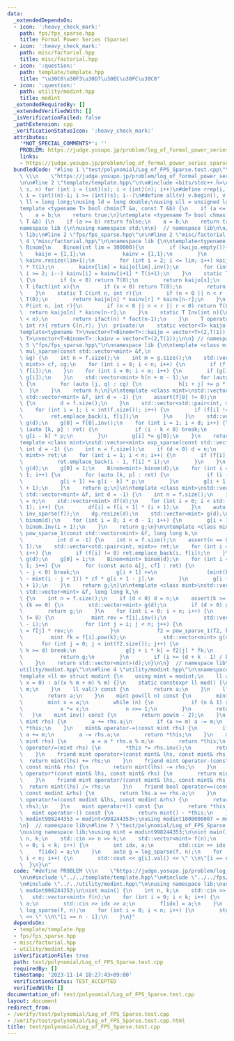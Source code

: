 ```yaml
---
data:
  _extendedDependsOn:
  - icon: ':heavy_check_mark:'
    path: fps/fps_sparse.hpp
    title: Formal Power Series (Sparse)
  - icon: ':heavy_check_mark:'
    path: misc/factorial.hpp
    title: misc/factorial.hpp
  - icon: ':question:'
    path: template/template.hpp
    title: "\u30C6\u30F3\u30D7\u30EC\u30FC\u30C8"
  - icon: ':question:'
    path: utility/modint.hpp
    title: modint
  _extendedRequiredBy: []
  _extendedVerifiedWith: []
  _isVerificationFailed: false
  _pathExtension: cpp
  _verificationStatusIcon: ':heavy_check_mark:'
  attributes:
    '*NOT_SPECIAL_COMMENTS*': ''
    PROBLEM: https://judge.yosupo.jp/problem/log_of_formal_power_series_sparse
    links:
    - https://judge.yosupo.jp/problem/log_of_formal_power_series_sparse
  bundledCode: "#line 1 \"test/polynomial/Log_of_FPS_Sparse.test.cpp\"\n#define PROBLEM\
    \ \\\n    \"https://judge.yosupo.jp/problem/log_of_formal_power_series_sparse\"\
    \n\n#line 2 \"template/template.hpp\"\n\n#include <bits/stdc++.h>\n\n#define rep(i,\
    \ s, n) for (int i = (int)(s); i < (int)(n); i++)\n#define rrep(i, s, n) for (int\
    \ i = (int)(n)-1; i >= (int)(s); i--)\n#define all(v) v.begin(), v.end()\n\nusing\
    \ ll = long long;\nusing ld = long double;\nusing ull = unsigned long long;\n\n\
    template <typename T> bool chmin(T &a, const T &b) {\n    if (a <= b) return false;\n\
    \    a = b;\n    return true;\n}\ntemplate <typename T> bool chmax(T &a, const\
    \ T &b) {\n    if (a >= b) return false;\n    a = b;\n    return true;\n}\n\n\
    namespace lib {\n\nusing namespace std;\n\n}  // namespace lib\n\n// using namespace\
    \ lib;\n#line 2 \"fps/fps_sparse.hpp\"\n\n#line 2 \"misc/factorial.hpp\"\n\n#line\
    \ 4 \"misc/factorial.hpp\"\n\nnamespace lib {\n\ntemplate<typename T>\nstruct\
    \ Binom{\n    Binom(int lim = 300000){\n        if (kaijo.empty()){\n        \
    \    kaijo = {1,1};\n            kainv = {1,1};\n        }\n        kaijo.resize(lim+1),\
    \ kainv.resize(lim+1);\n        for (int i = 2; i <= lim; i++) kaijo[i] = kaijo[i-1]\
    \ * T(i);\n        kainv[lim] = kaijo[lim].inv();\n        for (int i = lim-1;\
    \ i >= 2; i--) kainv[i] = kainv[i+1] * T(i+1);\n    }\n    static T fact(int x)\
    \ {\n        if (x < 0) return T(0);\n        return kaijo[x];\n    }\n    static\
    \ T ifact(int x){\n        if (x < 0) return T(0);\n        return kainv[x];\n\
    \    }\n    static T C(int n, int r){\n        if (n < 0 || n < r || r < 0) return\
    \ T(0);\n        return kaijo[n] * kainv[r] * kainv[n-r];\n    }\n    static T\
    \ P(int n, int r){\n        if (n < 0 || n < r || r < 0) return T(0);\n      \
    \  return kaijo[n] * kainv[n-r];\n    }\n    static T Inv(int n){\n        assert(0\
    \ < n);\n        return ifact(n) * fact(n-1);\n    }\n    T operator()(int n,\
    \ int r){ return C(n,r); }\n  private:\n    static vector<T> kaijo, kainv;\n};\n\
    template<typename T>\nvector<T>Binom<T>::kaijo = vector<T>(2,T(1));\ntemplate<typename\
    \ T>\nvector<T>Binom<T>::kainv = vector<T>(2,T(1));\n\n} // namespace lib\n#line\
    \ 5 \"fps/fps_sparse.hpp\"\n\nnamespace lib {\n\ntemplate <class mint>\nstd::vector<mint>\
    \ mul_sparse(const std::vector<mint> &f,\n                             const std::vector<mint>\
    \ &g) {\n    int n = f.size();\n    int m = g.size();\n    std::vector<std::pair<int,\
    \ mint>> cf, cg;\n    for (int i = 0; i < n; i++) {\n        if (f[i] != 0) cf.emplace_back(i,\
    \ f[i]);\n    }\n    for (int i = 0; i < m; i++) {\n        if (g[i] != 0) cg.emplace_back(i,\
    \ g[i]);\n    }\n    std::vector<mint> h(n + m - 1);\n    for (auto [i, p] : cf)\
    \ {\n        for (auto [j, q] : cg) {\n            h[i + j] += p * q;\n      \
    \  }\n    }\n    return h;\n}\n\ntemplate <class mint>\nstd::vector<mint> inv_sparse(const\
    \ std::vector<mint> &f, int d = -1) {\n    assert(f[0] != 0);\n    if (d < 0)\
    \ {\n        d = f.size();\n    }\n    std::vector<std::pair<int, mint>> ret;\n\
    \    for (int i = 1; i < int(f.size()); i++) {\n        if (f[i] != 0) {\n   \
    \         ret.emplace_back(i, f[i]);\n        }\n    }\n    std::vector<mint>\
    \ g(d);\n    g[0] = f[0].inv();\n    for (int i = 1; i < d; i++) {\n        for\
    \ (auto [k, p] : ret) {\n            if (i - k < 0) break;\n            g[i] -=\
    \ g[i - k] * p;\n        }\n        g[i] *= g[0];\n    }\n    return g;\n}\n\n\
    template <class mint>\nstd::vector<mint> exp_sparse(const std::vector<mint> &f,\
    \ int d = -1) {\n    int n = f.size();\n    if (d < 0) d = n;\n    std::vector<std::pair<int,\
    \ mint>> ret;\n    for (int i = 1; i < n; i++) {\n        if (f[i] != 0) {\n \
    \           ret.emplace_back(i - 1, f[i] * i);\n        }\n    }\n    std::vector<mint>\
    \ g(d);\n    g[0] = 1;\n    Binom<mint> binom(d);\n    for (int i = 0; i < d -\
    \ 1; i++) {\n        for (auto [k, p] : ret) {\n            if (i - k < 0) break;\n\
    \            g[i + 1] += g[i - k] * p;\n        }\n        g[i + 1] *= binom.Inv(i\
    \ + 1);\n    }\n    return g;\n}\n\ntemplate <class mint>\nstd::vector<mint> log_sparse(const\
    \ std::vector<mint> &f, int d = -1) {\n    int n = f.size();\n    if (d < 0) d\
    \ = n;\n    std::vector<mint> df(d);\n    for (int i = 0; i < std::min(d, n -\
    \ 1); i++) {\n        df[i] = f[i + 1] * (i + 1);\n    }\n    auto dg = mul_sparse(df,\
    \ inv_sparse(f));\n    dg.resize(d);\n    std::vector<mint> g(d);\n    Binom<mint>\
    \ binom(d);\n    for (int i = 0; i < d - 1; i++) {\n        g[i + 1] = dg[i] *\
    \ binom.Inv(i + 1);\n    }\n    return g;\n}\n\ntemplate <class mint>\nstd::vector<mint>\
    \ pow_sparse_1(const std::vector<mint> &f, long long k,\n                    \
    \           int d = -1) {\n    int n = f.size();\n    assert(n == 0 || f[0] ==\
    \ 1);\n    std::vector<std::pair<int, mint>> ret;\n    for (int i = 1; i < n;\
    \ i++) {\n        if (f[i] != 0) ret.emplace_back(i, f[i]);\n    }\n    std::vector<mint>\
    \ g(d);\n    g[0] = 1;\n    Binom<mint> binom(d);\n    for (int i = 0; i < d -\
    \ 1; i++) {\n        for (const auto &[j, cf] : ret) {\n            if (i + 1\
    \ - j < 0) break;\n            g[i + 1] +=\n                (mint(k) * mint(j)\
    \ - mint(i - j + 1)) * cf * g[i + 1 - j];\n        }\n        g[i + 1] *= binom.Inv(i\
    \ + 1);\n    }\n    return g;\n}\n\ntemplate <class mint>\nstd::vector<mint> pow_sparse(const\
    \ std::vector<mint> &f, long long k,\n                             int d = -1)\
    \ {\n    int n = f.size();\n    if (d < 0) d = n;\n    assert(k >= 0);\n    if\
    \ (k == 0) {\n        std::vector<mint> g(d);\n        if (d > 0) g[0] = 1;\n\
    \        return g;\n    }\n    for (int i = 0; i < n; i++) {\n        if (f[i]\
    \ != 0) {\n            mint rev = f[i].inv();\n            std::vector<mint> f2(n\
    \ - i);\n            for (int j = i; j < n; j++) {\n                f2[j - i]\
    \ = f[j] * rev;\n            }\n            f2 = pow_sparse_1(f2, k, d);\n   \
    \         mint fk = f[i].pow(k);\n            std::vector<mint> g(d);\n      \
    \      for (int j = 0; j < int(f2.size()); j++) {\n                if (j + i *\
    \ k >= d) break;\n                g[j + i * k] = f2[j] * fk;\n            }\n\
    \            return g;\n        }\n        if (i >= (d + k - 1) / k) break;\n\
    \    }\n    return std::vector<mint>(d);\n}\n\n}  // namespace lib\n#line 2 \"\
    utility/modint.hpp\"\n\n#line 4 \"utility/modint.hpp\"\n\nnamespace lib {\n\n\
    template <ll m> struct modint {\n    using mint = modint;\n    ll a;\n\n    modint(ll\
    \ x = 0) : a((x % m + m) % m) {}\n    static constexpr ll mod() {\n        return\
    \ m;\n    }\n    ll val() const {\n        return a;\n    }\n    ll& val() {\n\
    \        return a;\n    }\n    mint pow(ll n) const {\n        mint res = 1;\n\
    \        mint x = a;\n        while (n) {\n            if (n & 1) res *= x;\n\
    \            x *= x;\n            n >>= 1;\n        }\n        return res;\n \
    \   }\n    mint inv() const {\n        return pow(m - 2);\n    }\n    mint& operator+=(const\
    \ mint rhs) {\n        a += rhs.a;\n        if (a >= m) a -= m;\n        return\
    \ *this;\n    }\n    mint& operator-=(const mint rhs) {\n        if (a < rhs.a)\
    \ a += m;\n        a -= rhs.a;\n        return *this;\n    }\n    mint& operator*=(const\
    \ mint rhs) {\n        a = a * rhs.a % m;\n        return *this;\n    }\n    mint&\
    \ operator/=(mint rhs) {\n        *this *= rhs.inv();\n        return *this;\n\
    \    }\n    friend mint operator+(const mint& lhs, const mint& rhs) {\n      \
    \  return mint(lhs) += rhs;\n    }\n    friend mint operator-(const mint& lhs,\
    \ const mint& rhs) {\n        return mint(lhs) -= rhs;\n    }\n    friend mint\
    \ operator*(const mint& lhs, const mint& rhs) {\n        return mint(lhs) *= rhs;\n\
    \    }\n    friend mint operator/(const mint& lhs, const mint& rhs) {\n      \
    \  return mint(lhs) /= rhs;\n    }\n    friend bool operator==(const modint &lhs,\
    \ const modint &rhs) {\n        return lhs.a == rhs.a;\n    }\n    friend bool\
    \ operator!=(const modint &lhs, const modint &rhs) {\n        return !(lhs ==\
    \ rhs);\n    }\n    mint operator+() const {\n        return *this;\n    }\n \
    \   mint operator-() const {\n        return mint() - *this;\n    }\n};\n\nusing\
    \ modint998244353 = modint<998244353>;\nusing modint1000000007 = modint<1'000'000'007>;\n\
    \n}  // namespace lib\n#line 7 \"test/polynomial/Log_of_FPS_Sparse.test.cpp\"\n\
    \nusing namespace lib;\nusing mint = modint998244353;\n\nint main() {\n    int\
    \ n, k;\n    std::cin >> n >> k;\n    std::vector<mint> f(n);\n    for (int i\
    \ = 0; i < k; i++) {\n        int idx, a;\n        std::cin >> idx >> a;\n   \
    \     f[idx] = a;\n    }\n    auto g = log_sparse(f, n);\n    for (int i = 0;\
    \ i < n; i++) {\n        std::cout << g[i].val() << \" \\n\"[i == n - 1];\n  \
    \  }\n}\n"
  code: "#define PROBLEM \\\n    \"https://judge.yosupo.jp/problem/log_of_formal_power_series_sparse\"\
    \n\n#include \"../../template/template.hpp\"\n#include \"../../fps/fps_sparse.hpp\"\
    \n#include \"../../utility/modint.hpp\"\n\nusing namespace lib;\nusing mint =\
    \ modint998244353;\n\nint main() {\n    int n, k;\n    std::cin >> n >> k;\n \
    \   std::vector<mint> f(n);\n    for (int i = 0; i < k; i++) {\n        int idx,\
    \ a;\n        std::cin >> idx >> a;\n        f[idx] = a;\n    }\n    auto g =\
    \ log_sparse(f, n);\n    for (int i = 0; i < n; i++) {\n        std::cout << g[i].val()\
    \ << \" \\n\"[i == n - 1];\n    }\n}"
  dependsOn:
  - template/template.hpp
  - fps/fps_sparse.hpp
  - misc/factorial.hpp
  - utility/modint.hpp
  isVerificationFile: true
  path: test/polynomial/Log_of_FPS_Sparse.test.cpp
  requiredBy: []
  timestamp: '2023-11-14 18:27:43+09:00'
  verificationStatus: TEST_ACCEPTED
  verifiedWith: []
documentation_of: test/polynomial/Log_of_FPS_Sparse.test.cpp
layout: document
redirect_from:
- /verify/test/polynomial/Log_of_FPS_Sparse.test.cpp
- /verify/test/polynomial/Log_of_FPS_Sparse.test.cpp.html
title: test/polynomial/Log_of_FPS_Sparse.test.cpp
---
```

